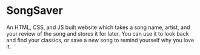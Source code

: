 # SongSaver
An HTML, CSS, and JS built website which takes a song name, artist, and your review of the song and stores it for later. You can use it to look back and find your classics, or save a new song to remind yourself why you love it.
